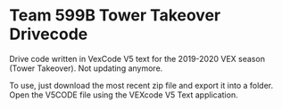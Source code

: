 # Team 599B Tower Takeover Drivecode
Drive code written in VexCode V5 text for the 2019-2020 VEX season (Tower Takeover). Not updating anymore. 

To use, just download the most recent zip file and export it into a folder. Open the V5CODE file using the VEXcode V5 Text application.

